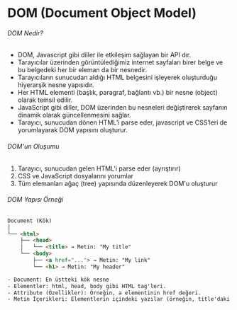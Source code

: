 # DOM (Document Object Model)

###### DOM Nedir?
- DOM, Javascript gibi diller ile etkileşim sağlayan bir API dır.
- Tarayıcılar üzerinden görüntülediğimiz internet sayfaları birer belge ve bu belgedeki her bir eleman da bir nesnedir.
- Tarayıcıların sunucudan aldığı HTML belgesini işleyerek oluşturduğu hiyerarşik nesne yapısıdır.
- Her HTML elementi (başlık, paragraf, bağlantı vb.) bir nesne (object) olarak temsil edilir.
- JavaScript gibi diller, DOM üzerinden bu nesneleri değiştirerek sayfanın dinamik olarak güncellenmesini sağlar.
- Tarayıcı, sunucudan dönen HTML’i parse eder, javascript ve CSS’leri de yorumlayarak DOM yapısını oluşturur.

###### DOM'un Oluşumu
1. Tarayıcı, sunucudan gelen HTML'i parse eder (ayrıştırır)
2. CSS ve JavaScript dosyalarını yorumlar
3. Tüm elemanları ağaç (tree) yapısında düzenleyerek DOM'u oluşturur

###### DOM Yapısı Örneği
```html
Document (Kök)  
│  
└── <html>  
    ├── <head>  
    │   └── <title> → Metin: "My title"  
    └── <body>  
        ├── <a href="..."> → Metin: "My link"  
        └── <h1> → Metin: "My header"

- Document: En üstteki kök nesne
- Elementler: html, head, body gibi HTML tag'leri.
- Attribute (Özellikler): Örneğin, a elementinin href değeri.
- Metin İçerikleri: Elementlerin içindeki yazılar (örneğin, title'daki "My title").

